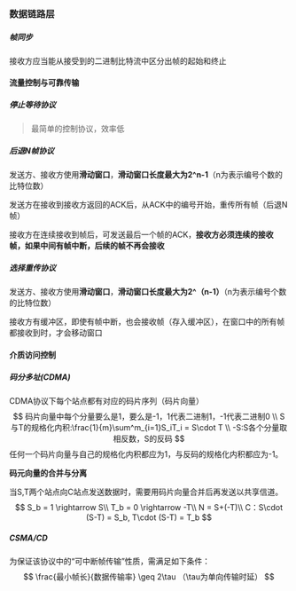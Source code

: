 ### 数据链路层



##### 帧同步

接收方应当能从接受到的二进制比特流中区分出帧的起始和终止







#### 流量控制与可靠传输

##### 停止等待协议

> 最简单的控制协议，效率低

##### 后退N帧协议

发送方、接收方使用**滑动窗口**，**滑动窗口长度最大为2^n-1**（n为表示编号个数的比特位数）

发送方在接收到接收方返回的ACK后，从ACK中的编号开始，重传所有帧（后退N帧）

接收方在连续接收到帧后，可发送最后一个帧的ACK，**接收方必须连续的接收帧，如果中间有帧中断，后续的帧不再会接收**



##### 选择重传协议

发送方、接收方使用**滑动窗口**，**滑动窗口长度最大为2^（n-1）**（n为表示编号个数的比特位数）

接收方有缓冲区，即使有帧中断，也会接收帧（存入缓冲区），在窗口中的所有帧都接收到时，才会移动窗口





#### 介质访问控制

##### 码分多址(CDMA)

CDMA协议下每个站点都有对应的码片序列（码片向量）
$$
码片向量中每个分量要么是1，要么是-1，1代表二进制1，-1代表二进制0
\\
S与T的规格化内积:\frac{1}{m}\sum^m_{i=1}S_iT_i = S\cdot T
\\
-S:S各个分量取相反数，S的反码
$$
任何一个码片向量与自己的规格化内积都应为1，与反码的规格化内积都应为-1。



**码元向量的合并与分离**

当S,T两个站点向C站点发送数据时，需要用码片向量合并后再发送以共享信道。
$$
S_b = 1 \rightarrow S\\
T_b = 0 \rightarrow -T\\
N = S+(-T)\\
C：S\cdot (S-T) = S_b, T\cdot (S-T) = T_b
$$




##### CSMA/CD



为保证该协议中的“可中断帧传输”性质，需满足如下条件：
$$
\frac{最小帧长}{数据传输率} \geq 2\tau （\tau为单向传输时延）
$$
